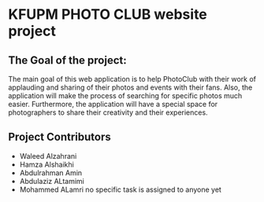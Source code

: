 # KFUPM PHOTO CLUB website project

## The Goal of the project: 
The main goal of this web application is to help PhotoClub with their work of applauding and sharing of their photos and events with their fans. Also, the application will make the process of searching for specific photos much easier. Furthermore, the application will have a special space for photographers to share their creativity and their experiences.  

## Project Contributors
- Waleed Alzahrani
- Hamza Alshaikhi
- Abdulrahman Amin
- Abdulaziz ALtamimi
- Mohammed ALamri
  no specific task is assigned to anyone yet

## 
